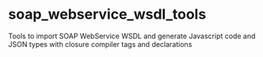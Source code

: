# soap_webservice_wsdl_tools
Tools to import SOAP WebService WSDL and generate Javascript code and JSON types with closure compiler tags and declarations
